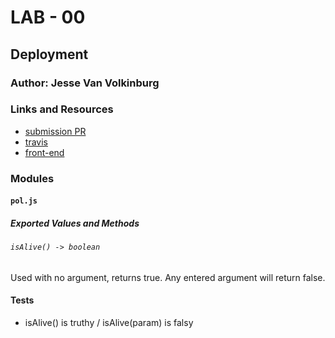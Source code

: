 # LAB - 00

## Deployment

### Author: Jesse Van Volkinburg

### Links and Resources
* [submission PR](http://xyz.com)
* [travis](https://travis-ci.com/401-advanced-javascript-jv/00-deployment)
* [front-end](https://js-401d30-00-deployment.herokuapp.com/)

### Modules
#### `pol.js`
##### Exported Values and Methods

###### `isAlive() -> boolean`
Used with no argument, returns true. Any entered argument will return false.

#### Tests
* isAlive() is truthy / isAlive(param) is falsy
